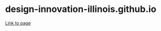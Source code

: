 # design-innovation-illinois.github.io
[Link to page](https://design-innovation-illinois.github.io/)
